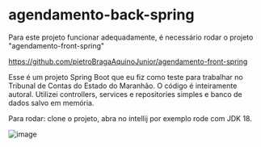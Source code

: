 # agendamento-back-spring

Para este projeto funcionar adequadamente, é necessário rodar o projeto "agendamento-front-spring"

https://github.com/pietroBragaAquinoJunior/agendamento-front-spring

Esse é um projeto Spring Boot que eu fiz como teste para trabalhar no Tribunal de Contas do Estado do Maranhão. O código é inteiramente autoral. Utilizei controllers, services e repositories simples e banco de dados salvo em memória.

Para rodar: clone o projeto, abra no intellij por exemplo rode com JDK 18.

![image](https://github.com/pietroBragaAquinoJunior/agendamento-back-spring/assets/85259321/5491659f-e7ce-4db6-8e46-7bdd6e4537a5)
